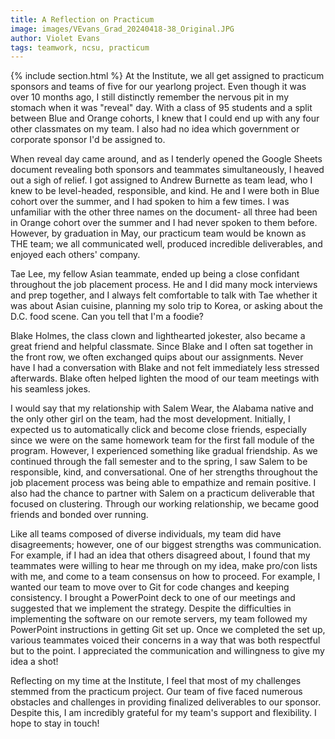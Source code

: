 ```yaml
---
title: A Reflection on Practicum
image: images/VEvans_Grad_20240418-38_Original.JPG
author: Violet Evans
tags: teamwork, ncsu, practicum
---
```


{% include section.html %}
At the Institute, we all get assigned to practicum sponsors and teams of five for our yearlong project. Even though it was over 10 months ago, I still distinctly remember the nervous pit in my stomach when it was "reveal" day. With a class of 95 students and a split between Blue and Orange cohorts, I knew that I could end up with any four other classmates on my team. I also had no idea which government or corporate sponsor I'd be assigned to.

When reveal day came around, and as I tenderly opened the Google Sheets document revealing both sponsors and teammates simultaneously, I heaved out a sigh of relief. I got assigned to Andrew Burnette as team lead, who I knew to be level-headed, responsible, and kind. He and I were both in Blue cohort over the summer, and I had spoken to him a few times. I was unfamiliar with the other three names on the document- all three had been in Orange cohort over the summer and I had never spoken to them before. However, by graduation in May, our practicum team would be known as THE team; we all communicated well, produced incredible deliverables, and enjoyed each others' company.

Tae Lee, my fellow Asian teammate, ended up being a close confidant throughout the job placement process. He and I did many mock interviews and prep together, and I always felt comfortable to talk with Tae whether it was about Asian cuisine, planning my solo trip to Korea, or asking about the D.C. food scene. Can you tell that I'm a foodie?

Blake Holmes, the class clown and lighthearted jokester, also became a great friend and helpful classmate. Since Blake and I often sat together in the front row, we often exchanged quips about our assignments. Never have I had a conversation with Blake and not felt immediately less stressed afterwards. Blake often helped lighten the mood of our team meetings with his seamless jokes.

I would say that my relationship with Salem Wear, the Alabama native and the only other girl on the team, had the most development. Initially, I expected us to automatically click and become close friends, especially since we were on the same homework team for the first fall module of the program. However, I experienced something like gradual friendship. As we continued through the fall semester and to the spring, I saw Salem to be responsible, kind, and conversational. One of her strengths throughout the job placement process was being able to empathize and remain positive. I also had the chance to partner with Salem on a practicum deliverable that focused on clustering. Through our working relationship, we became good friends and bonded over running.

Like all teams composed of diverse individuals, my team did have disagreements; however, one of our biggest strengths was communication. For example, if I had an idea that others disagreed about, I found that my teammates were willing to hear me through on my idea, make pro/con lists with me, and come to a team consensus on how to proceed. For example, I wanted our team to move over to Git for code changes and keeping consistency. I brought a PowerPoint deck to one of our meetings and suggested that we implement the strategy. Despite the difficulties in implementing the software on our remote servers, my team followed my PowerPoint instructions in getting Git set up. Once we completed the set up, various teammates voiced their concerns in a way that was both respectful but to the point. I appreciated the communication and willingness to give my idea a shot!

Reflecting on my time at the Institute, I feel that most of my challenges stemmed from the practicum project. Our team of five faced numerous obstacles and challenges in providing finalized deliverables to our sponsor. Despite this, I am incredibly grateful for my team's support and flexibility. I hope to stay in touch!